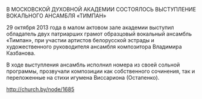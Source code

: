 В МОСКОВСКОЙ ДУХОВНОЙ АКАДЕМИИ СОСТОЯЛОСЬ ВЫСТУПЛЕНИЕ ВОКАЛЬНОГО АНСАМБЛЯ «ТИМПАН»

29 октября 2013 года в малом актовом зале академии выступил обладатель двух патриарших грамот образцовый вокальный ансамбль «Тимпан», при  участии артистов белорусской эстрады и художественного руководителя ансамбля композитора Владимира Казбанова.

В ходе выступления ансамбль исполнил номера из своей сольной программы, прозвучали композиции как собственного сочинения, так и переложенные на стихи игумена Виссариона (Остапенко).

http://church.by/node/1685